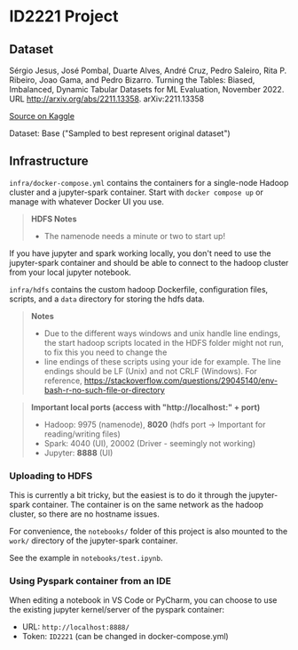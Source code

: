 # ID2221 Project

## Dataset

Sérgio Jesus, José Pombal, Duarte Alves, André Cruz, Pedro Saleiro, Rita P. Ribeiro, Joao Gama, and Pedro Bizarro. Turning the Tables: Biased, Imbalanced, Dynamic Tabular Datasets for ML Evaluation, November 2022.
URL http://arxiv.org/abs/2211.13358. arXiv:2211.13358

[Source on Kaggle](https://www.kaggle.com/datasets/sgpjesus/bank-account-fraud-dataset-neurips-2022)

Dataset: Base ("Sampled to best represent original dataset")

## Infrastructure
`infra/docker-compose.yml` contains the containers for a single-node Hadoop cluster and a jupyter-spark container.
Start with `docker compose up` or manage with whatever Docker UI you use.

> **HDFS Notes**
> - The namenode needs a minute or two to start up!
 
If you have jupyter and spark working locally, you don't need to use the jupyter-spark container and should be able to
connect to the hadoop cluster from your local jupyter notebook.

`infra/hdfs` contains the custom hadoop Dockerfile, configuration files, scripts, and a `data` directory for storing the hdfs data.

> **Notes**
> - Due to the different ways windows and unix handle line endings, the start hadoop scripts located in the HDFS folder might not run, to fix this you need to change the
> - line endings of these scripts using your ide for example. The line endings should be LF (Unix) and not CRLF (Windows). For reference, https://stackoverflow.com/questions/29045140/env-bash-r-no-such-file-or-directory

> **Important local ports (access with "http://localhost:" + port)**
> - Hadoop: 9975 (namenode), **8020** (hdfs port → Important for reading/writing files)
> - Spark: 4040 (UI), 20002 (Driver - seemingly not working)
> - Jupyter: **8888** (UI)

### Uploading to HDFS
This is currently a bit tricky, but the easiest is to do it through the jupyter-spark container.
The container is on the same network as the hadoop cluster, so there are no hostname issues.

For convenience, the `notebooks/` folder of this project is also mounted to the `work/` directory of the jupyter-spark container.

See the example in `notebooks/test.ipynb`.

### Using Pyspark container from an IDE
When editing a notebook in VS Code or PyCharm, you can choose to use the existing jupyter kernel/server of the pyspark container:
- URL: `http://localhost:8888/`
- Token: `ID2221` (can be changed in docker-compose.yml)